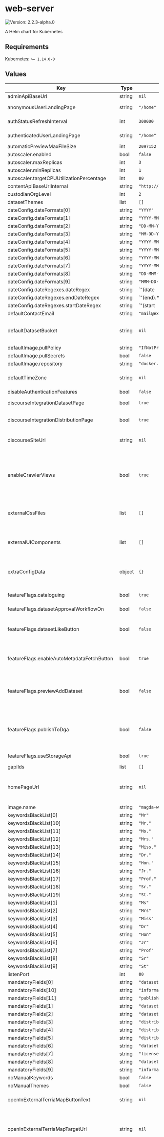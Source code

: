# web-server

![Version: 2.2.3-alpha.0](https://img.shields.io/badge/Version-2.2.3--alpha.0-informational?style=flat-square)

A Helm chart for Kubernetes

## Requirements

Kubernetes: `>= 1.14.0-0`

## Values

| Key | Type | Default | Description |
|-----|------|---------|-------------|
| adminApiBaseUrl | string | `nil` |  |
| anonymousUserLandingPage | string | `"/home"` | Specify the landing page uri for anonymous users.  |
| authStatusRefreshInterval | int | `300000` | The interval of UI refresh / refetch user auth status data. Default to 5 mins. |
| authenticatedUserLandingPage | string | `"/home"` | Specify the landing page uri for authenticated users |
| automaticPreviewMaxFileSize | int | `2097152` |  |
| autoscaler.enabled | bool | `false` |  |
| autoscaler.maxReplicas | int | `3` |  |
| autoscaler.minReplicas | int | `1` |  |
| autoscaler.targetCPUUtilizationPercentage | int | `80` |  |
| contentApiBaseUrlInternal | string | `"http://content-api/v0/"` |  |
| custodianOrgLevel | int | `2` |  |
| datasetThemes | list | `[]` |  |
| dateConfig.dateFormats[0] | string | `"YYYY"` |  |
| dateConfig.dateFormats[1] | string | `"YYYY-MM"` |  |
| dateConfig.dateFormats[2] | string | `"DD-MM-YYYY"` |  |
| dateConfig.dateFormats[3] | string | `"MM-DD-YYYY"` |  |
| dateConfig.dateFormats[4] | string | `"YYYY-MM-DD"` |  |
| dateConfig.dateFormats[5] | string | `"YYYY-MM-DDThh:mmTZD"` |  |
| dateConfig.dateFormats[6] | string | `"YYYY-MM-DDThh:mm:ssTZD"` |  |
| dateConfig.dateFormats[7] | string | `"YYYY-MM-DDThh:mm:ss.sTZD"` |  |
| dateConfig.dateFormats[8] | string | `"DD-MMM-YYYY"` |  |
| dateConfig.dateFormats[9] | string | `"MMM-DD-YYYY"` |  |
| dateConfig.dateRegexes.dateRegex | string | `"(date|dt|year|decade)"` |  |
| dateConfig.dateRegexes.endDateRegex | string | `"(end).*(date|dt|year|decade)"` |  |
| dateConfig.dateRegexes.startDateRegex | string | `"(start|st).*(date|dt|year|decade)"` |  |
| defaultContactEmail | string | `"mail@example.com"` |  |
| defaultDatasetBucket | string | `nil` | Default bucket used to store datasets data files. If no value is provided `global.defaultDatasetBucket` will be used. |
| defaultImage.pullPolicy | string | `"IfNotPresent"` |  |
| defaultImage.pullSecrets | bool | `false` |  |
| defaultImage.repository | string | `"docker.io/data61"` |  |
| defaultTimeZone | string | `nil` | Default Timezone that used to display tiem related string. If not set, default value will be "Australia/Sydney" |
| disableAuthenticationFeatures | bool | `false` |  |
| discourseIntegrationDatasetPage | bool | `true` | Whether the discourse post integration should be turned on on dataset page. |
| discourseIntegrationDistributionPage | bool | `true` | Whether the discourse post integration should be turned on on distribution page. |
| discourseSiteUrl | string | `nil` | The discourse site url.  Set this value to turn on the discourse post integration on dataset & distribution pages. |
| enableCrawlerViews | bool | `true` | Whether enable crawler html view for crawlers that has limited rendering capability.  When discourse intergration feature is turned on (i.e. `discourseSiteUrl` is set and either `discourseIntegrationDatasetPage` or `discourseIntegrationDistributionPage` is true),  this will be overwritten to true. |
| externalCssFiles | list | `[]` | a list of external css file urls to be loaded. Can be used to further customise UI styling. this config value should be type of `string[]`. |
| externalUIComponents | list | `[]` | a list of external UI component JS bundle file urls.  Can be used to replace existing built-in React UI component for customisation. this config value should be type of `string[]` |
| extraConfigData | object | `{}` | Extra config data for external plugins. Normally served as a way to config external UI plugin components at runtime. |
| featureFlags.cataloguing | bool | `true` | turn on / off metadata creation tool.  If this option is `false`, user won't be able to access the dataset add / edit UI  |
| featureFlags.datasetApprovalWorkflowOn | bool | `false` | turn on / off dataset approval note step |
| featureFlags.datasetLikeButton | bool | `false` | turn on / off like / Dislike button.  At this moment, `like / Dislike button` component is a place holder only for allowing plugin external UI plugin component. |
| featureFlags.enableAutoMetadataFetchButton | bool | `true` | turn on / off the auto metadata fetch button. Users are still able to add an "API / dataset URL" via "Manually enter metadata" button |
| featureFlags.previewAddDataset | bool | `false` | turn on / off the preview mode of metadata creation tool. Under preview mode, user can play with the metadata creation tool without requiring admin permission. No data will be saved under this mode. |
| featureFlags.publishToDga | bool | `false` | turn on / off the UI switch that allow user to select whether to auto push dataset data to a CKAN instance. this is an experimental feature and requires the deployment of [magda-minion-ckan-exporter](https://github.com/magda-io/magda-minion-ckan-exporter) |
| featureFlags.useStorageApi | bool | `true` | turn on / off the UI option to use Magda internal storage for file storage. |
| gapiIds | list | `[]` | Google Analytics Ids |
| homePageUrl | string | `nil` | an alternative home page url.  By default, all home page related links will take users to Magda home page. You can set a different URL here to take users to a different landing page. |
| image.name | string | `"magda-web-server"` |  |
| keywordsBlackList[0] | string | `"Mr"` |  |
| keywordsBlackList[10] | string | `"Mr."` |  |
| keywordsBlackList[11] | string | `"Ms."` |  |
| keywordsBlackList[12] | string | `"Mrs."` |  |
| keywordsBlackList[13] | string | `"Miss."` |  |
| keywordsBlackList[14] | string | `"Dr."` |  |
| keywordsBlackList[15] | string | `"Hon."` |  |
| keywordsBlackList[16] | string | `"Jr."` |  |
| keywordsBlackList[17] | string | `"Prof."` |  |
| keywordsBlackList[18] | string | `"Sr."` |  |
| keywordsBlackList[19] | string | `"St."` |  |
| keywordsBlackList[1] | string | `"Ms"` |  |
| keywordsBlackList[2] | string | `"Mrs"` |  |
| keywordsBlackList[3] | string | `"Miss"` |  |
| keywordsBlackList[4] | string | `"Dr"` |  |
| keywordsBlackList[5] | string | `"Hon"` |  |
| keywordsBlackList[6] | string | `"Jr"` |  |
| keywordsBlackList[7] | string | `"Prof"` |  |
| keywordsBlackList[8] | string | `"Sr"` |  |
| keywordsBlackList[9] | string | `"St"` |  |
| listenPort | int | `80` |  |
| mandatoryFields[0] | string | `"dataset.title"` |  |
| mandatoryFields[10] | string | `"informationSecurity.disseminationLimits"` |  |
| mandatoryFields[11] | string | `"publishToDga"` |  |
| mandatoryFields[1] | string | `"dataset.description"` |  |
| mandatoryFields[2] | string | `"dataset.defaultLicense"` |  |
| mandatoryFields[3] | string | `"distributions.title"` |  |
| mandatoryFields[4] | string | `"distributions.format"` |  |
| mandatoryFields[5] | string | `"distributions.license"` |  |
| mandatoryFields[6] | string | `"dataset.publisher"` |  |
| mandatoryFields[7] | string | `"licenseLevel"` |  |
| mandatoryFields[8] | string | `"dataset.defaultLicense"` |  |
| mandatoryFields[9] | string | `"informationSecurity.classification"` |  |
| noManualKeywords | bool | `false` |  |
| noManualThemes | bool | `false` |  |
| openInExternalTerriaMapButtonText | string | `nil` | When set, the string here will replace the text of the `Open in National Map` button in Map Preview area. |
| openInExternalTerriaMapTargetUrl | string | `nil` | When set, the `Open in National Map` button in Map Preview area will sent map data to the URL provided and open the map preview there. When not set, UI will by default send to the National Map. |
| previewMapFormatPerference | list | `[{"format":"WMS","urlRegex":"^(?!.*(SceneServer)).*$"},{"format":"ESRI MAPSERVER","urlRegex":"MapServer"},{"format":"WFS","urlRegex":"^(?!.*(SceneServer)).*$"},{"format":"ESRI FEATURESERVER","urlRegex":"FeatureServer"},{"format":"GeoJSON","singleFile":true},{"format":"csv-geo-au","singleFile":true},{"format":"KML","singleFile":true},{"format":"KMZ","singleFile":true}]` | Preview map module format perference list The list includes one or more `format perference item`. When there are more than one data source available, "Preview Map module" will use this perference to determine which data soruce will be used. It will go through the perference list. The first matched format (i.e. find a data source with the format ) will be chosen. A `format perference item` can have the following fields: <ul>  <li>format: the format of the preferred data source. compulsory. case insensitive. </li>  <li>       isDataFile: Optional. Default to `false`. Indicate whether the specified format is a static data file or API.        If it's a static file, "Preview Map Module" will attempt to check the target file size and ask user to confirm whether he wants to render the file for large files.       The file size threshold is specified by config option `automaticPreviewMaxFileSize`.  </li>  <li>       urlRegex: optional; when exists, it will be used as regex string to double check the data source access url to confirm whether it's indeed the format specified.       If not provided or empty, only `format` will be used to determine whether a data source matches the `format perference item`.  <li> </ul> |
| registryApiBaseUrlInternal | string | `"http://registry-api-read-only/v0"` |  |
| replicas | string | `nil` | no. of replicas required for the deployment. If not set, k8s will assume `1` but allows HPA (autoscaler) alters it. @default 1 |
| resources.limits.cpu | string | `"100m"` |  |
| resources.requests.cpu | string | `"10m"` |  |
| resources.requests.memory | string | `"30Mi"` |  |
| service.type | string | `nil` | how to expose serice. Only used when `.Values.global.exposeNodePorts` is not true. @default ClusterIP |
| showContactButtonForNoContactPointDataset | bool | `false` | Whether show the "Ask a question about this dataset" button for datasets without contact point info. By default, the "Ask a question about this dataset" button is only shown for datasets has contact point info. For datasets without contact point info, the inquiry will be sent to the default recipient provided by `global.defaultContactEmail`. |
| showNotificationBanner | bool | `false` |  |
| sitemapCacheSeconds | int | `86400` | No. of seconds that sitemap result will be cached. By default, 86400 i.e. 1 day. |
| supportExternalTerriaMapV7 | bool | `false` | When set to true, the `Open in National Map` button in Map Preview area will send data in v7 format. |
| uiBaseUrl | string | `nil` | Serve Magda UI at a non-root url path. e.g. `http://example.com/magda/`. Its value should have a leading slash, but no trailing slash. When not set, by default, the magda UI will be served at `/`. (e.g. `http://example.com/`)  When `global.externalUrl` is set to an URL with non-root path (e.g. http://example.com/magda-dir/),  unless `uiBaseUrl` has a non-empty value that is not `/`, the effective runtime value of `uiBaseUrl` will be overwritten to `/magda-dir`. You probably only want to manually set `uiBaseUrl` when you want to move magda UI to a non-root URL path but still leave all APIs at root path. |
| useLocalStyleSheet | bool | `false` |  |
| useMagdaStorageByDefault | bool | `true` | Whether use Magda to store dataset data files by default When use Magda's metadata creation tool to create a dataset, user can choose to upload data files to Magda's storage (via storage API). Or managing the metadata only. When `featureFlags.useStorageApi` is set to `false`, this option has no effect. |
| vocabularyApiEndpoints | list | `[]` |  |

----------------------------------------------
Autogenerated from chart metadata using [helm-docs v1.5.0](https://github.com/norwoodj/helm-docs/releases/v1.5.0)
